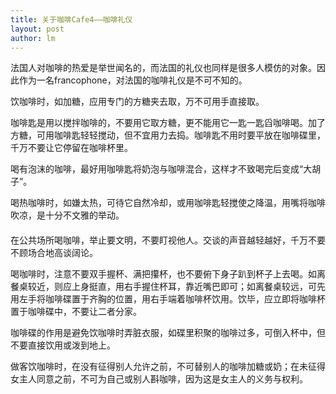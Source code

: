 ```yaml
---
title: 关于咖啡Cafe4——咖啡礼仪 
layout: post
author: lm
---
```

<p>法国人对咖啡的热爱是举世闻名的，而法国的礼仪也同样是很多人模仿的对象。因此作为一名francophone，对法国的咖啡礼仪是不可不知的。</p>
<p>饮咖啡时，如加糖，应用专门的方糖夹去取，万不可用手直接取。</p>
<p>咖啡匙是用以搅拌咖啡的，不要用它取方糖，更不能用它一匙一匙舀咖啡喝。加了方糖，可用咖啡匙轻轻搅动，但不宜用力去捣。咖啡匙不用时要平放在咖啡碟里，千万不要让它停留在咖啡杯里。</p>
<p>喝有泡沫的咖啡，最好用咖啡匙将奶泡与咖啡混合，这样才不致喝完后变成“大胡子”。</p>
<p>喝热咖啡时，如嫌太热，可待它自然冷却，或用咖啡匙轻搅使之降温，用嘴将咖啡吹凉，是十分不文雅的举动。<br />
　　<br />
在公共场所喝咖啡，举止要文明，不要盯视他人。交谈的声音越轻越好，千万不要不顾场合地高谈阔论。</p>
<p>喝咖啡时，注意不要双手握杯、满把攥杯，也不要俯下身子趴到杯子上去喝。如离餐桌较近，则应上身挺直，用右手握住杯耳，靠近嘴巴即可；如离餐桌较远，可先用左手将咖啡碟置于齐胸的位置，用右手端着咖啡杯饮用。饮毕，应立即将咖啡杯置于咖啡碟中，不要让二者分家。</p>
<p>咖啡碟的作用是避免饮咖啡时弄脏衣服，如碟里积聚的咖啡过多，可倒入杯中，但不要直接饮用或泼到地上。</p>
<p>做客饮咖啡时，在没有征得别人允许之前，不可替别人的咖啡加糖或奶；在未征得女主人同意之前，不可为自己或别人斟咖啡，因为这是女主人的义务与权利。</p>
